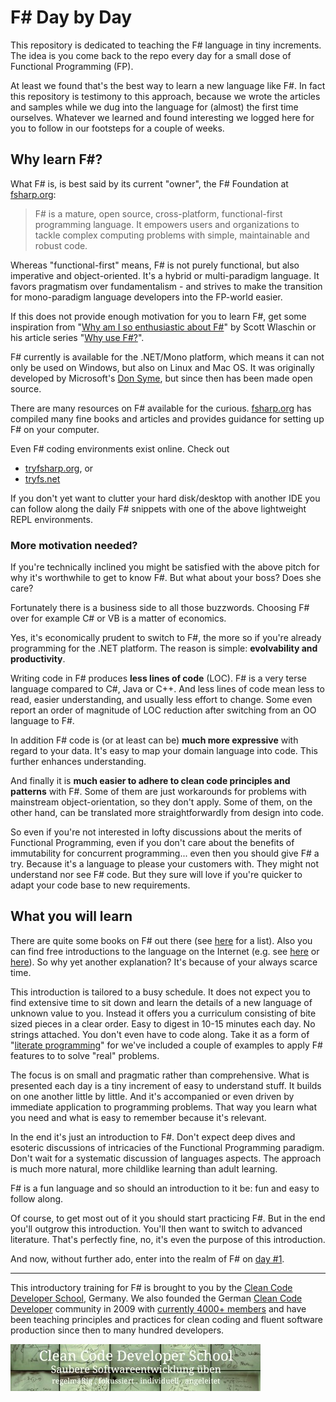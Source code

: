 # F# Day by Day
This repository is dedicated to teaching the F# language in tiny increments. The idea is you come back to the repo every day for a small dose of Functional Programming (FP).

At least we found that's the best way to learn a new language like F#. In fact this repository is testimony to this approach, because we wrote the articles and samples while we dug into the language for (almost) the first time ourselves. Whatever we learned and found interesting we logged here for you to follow in our footsteps for a couple of weeks.

## Why learn F#?
What F# is, is best said by its current "owner", the F# Foundation at [fsharp.org](http://fsharp.org):

> F# is a mature, open source, cross-platform, functional-first programming language. It empowers users and organizations to tackle complex computing problems with simple, maintainable and robust code.

Whereas "functional-first" means, F# is not purely functional, but also imperative and object-oriented. It's a hybrid or multi-paradigm language. It favors pragmatism over fundamentalism - and strives to make the transition for mono-paradigm language developers into the FP-world easier.

If this does not provide enough motivation for you to learn F#, get some inspiration from "[Why am I so enthusiastic about F#](http://fpbridge.co.uk/why-fsharp.html)" by Scott Wlaschin or his article series "[Why use F#?](http://fsharpforfunandprofit.com/series/why-use-fsharp.html)".

F# currently is available for the .NET/Mono platform, which means it can not only be used on Windows, but also on Linux and Mac OS. It was originally developed by Microsoft's [Don Syme](http://en.wikipedia.org/wiki/Don_Syme), but since then has been made open source.

There are many resources on F# available for the curious. [fsharp.org](http://fsharp.org) has compiled many fine books and articles and provides guidance for setting up F# on your computer.

Even F# coding environments exist online. Check out

* [tryfsharp.org](http://www.tryfsharp.org/Create), or
* [tryfs.net](http://tryfs.net)

If you don't yet want to clutter your hard disk/desktop with another IDE you can follow along the daily F# snippets with one of the above lightweight REPL environments.

### More motivation needed?
If you're technically inclined you might be satisfied with the above pitch for why it's worthwhile to get to know F#. But what about your boss? Does she care?

Fortunately there is a business side to all those buzzwords. Choosing F# over for example C# or VB is a matter of economics.

Yes, it's economically prudent to switch to F#, the more so if you're already programming for the .NET platform. The reason is simple: **evolvability and productivity**.

Writing code in F# produces **less lines of code** (LOC). F# is a very terse language compared to C#, Java or C++. And less lines of code mean less to read, easier understanding, and usually less effort to change. Some even report an order of magnitude of LOC reduction after switching from an OO language to F#.

In addition F# code is (or at least can be) **much more expressive** with regard to your data. It's easy to map your domain language into code. This further enhances understanding.

And finally it is **much easier to adhere to clean code principles and patterns** with F#. Some of them are just workarounds for problems with mainstream object-orientation, so they don't apply. Some of them, on the other hand, can be translated more straightforwardly from design into code.

So even if you're not interested in lofty discussions about the merits of Functional Programming, even if you don't care about the benefits of immutability for concurrent programming... even then you should give F# a try. Because it's a language to please your customers with. They might not understand nor see F# code. But they sure will love if you're quicker to adapt your code base to new requirements.

## What you will learn
There are quite some books on F# out there (see [here](http://fsharp.org/about/learning.html) for a list). Also you can find free introductions to the language on the Internet (e.g. see [here](http://www.tryfsharp.org/Learn/getting-started) or [here](http://fsharpforfunandprofit.com/posts/why-use-fsharp-intro/)). So why yet another explanation? It's because of your always scarce time.

This introduction is tailored to a busy schedule. It does not expect you to find extensive time to sit down and learn the details of a new language of unknown value to you. Instead it offers you a curriculum consisting of bite sized pieces in a clear order. Easy to digest in 10-15 minutes each day. No strings attached. You don't even have to code along. Take it as a form of "[literate programming](https://en.wikipedia.org/?title=Literate_programming)" for we've included a couple of examples to apply F# features to to solve "real" problems.

The focus is on small and pragmatic rather than comprehensive. What is presented each day is a tiny increment of easy to understand stuff. It builds on one another little by little. And it's accompanied or even driven by immediate application to programming problems. That way you learn what you need and what is easy to remember because it's relevant.

In the end it's just an introduction to F#. Don't expect deep dives and esoteric discussions of intricacies of the Functional Programming paradigm. Don't wait for a systematic discussion of languages aspects. The approach is much more natural, more childlike learning than adult learning.

F# is a fun language and so should an introduction to it be: fun and easy to follow along.

Of course, to get most out of it you should start practicing F#. But in the end you'll outgrow this introduction. You'll then want to switch to advanced literature. That's perfectly fine, no, it's even the purpose of this introduction.

And now, without further ado, enter into the realm of F# on [day #1](week01/day01).

***

This introductory training for F# is brought to you by the [Clean Code Developer School](http://ccd-school.com), Germany. We also founded the German [Clean Code Developer](http://clean-code-developer.de) community in 2009 with [currently 4000+ members](http://xing.com/net/ccd) and have been teaching principles and practices for clean coding and fluent software production since then to many hundred developers.

![](images/ccd-school_logo.jpeg)
